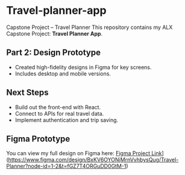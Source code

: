 # Travel-planner-app
Capstone Project – Travel Planner
This repository contains my ALX Capstone Project: **Travel Planner App**.

## Part 2: Design Prototype
- Created high-fidelity designs in Figma for key screens.
- Includes desktop and mobile versions.

## Next Steps
- Build out the front-end with React.
- Connect to APIs for real travel data.
- Implement authentication and trip saving.

## Figma Prototype
You can view my full design on Figma here: [Figma Project Link](https://www.figma.com/design/BxKV6OYONjMrnVvhbysQug/Travel-Planner?node-id=0-1&t=fGZ7T4ORGuDD0GtM-1)](https://www.figma.com/design/BxKV6OYONjMrnVvhbysQug/Travel-Planner?node-id=1-2&t=fGZ7T4ORGuDD0GtM-1)
